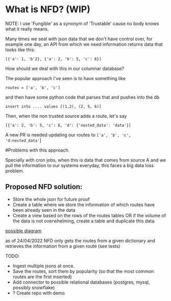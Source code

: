 # What is NFD? (WIP)

NOTE: I use 'Fungible' as a synonym of 'Trustable' cause no body knows what it really means. 
 
Many times we seal with json data that we don't have control over, for example one day, an API from which we need information returns data that looks like this: 
```
[{'a': 1, 'b'2}, {'a': 2, 'b': 5, 'c': 6}]
```
How should we deal with this in our columnar database? 

The popular approach I've seen is to have something like 

```
routes = ['a', 'b', 'c']  
```
and then have some python code that parses that and pushes into the db
```
insert into .... values [(1,2), (2, 5, 6)] 
```

Then, when the non trusted source adds a route, let's say 
```
[{'a': 2, 'b': 5, 'c': 6, 'd': {'nested_data': 'data'}]
```
A new PR is needed updating our routes to `['a', 'b', 'c', 'd:nested_data'`]

#Problems with this approach. 

Specially with cron jobs, when this is data that comes from source A and we pull the information to 
our systems everyday, this faces a big data loss problem.

## Proposed NFD solution: 

- Store the whole json for future proof 
- Create a table where we store the information of which routes have 
been already seen in the data
- Create a view based on the rows of the routes tables OR if the volume of the 
data is not overwhelming, create a table and duplicate this data.  

[possible diagram](https://github.com/joseangel-sc/NFD/blob/main/NFD.pdf)


as of 24/04/2022 NFD only gets the routes from a given dictionary and 
retrieves the information from a given route (see tests)

TODO: 

- Ingest multiple jsons at once. 
- Save the routes, sort them by popularity (so that 
the most common routes are the first inserted)
- Add connector to possible relational databases (postgres, mysql, possibly snowflake)
- ? Create repo with demo 
  




